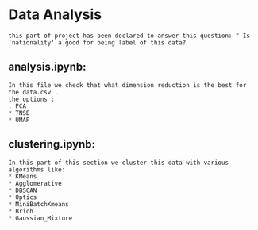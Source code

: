 # Data Analysis 
    this part of project has been declared to answer this question: " Is 'nationality' a good for being label of this data?

## analysis.ipynb:
    In this file we check that what dimension reduction is the best for the data.csv . 
    the options :
    . PCA
    * TNSE
    * UMAP
## clustering.ipynb:
    In this part of this section we cluster this data with various algorithms like:
    * KMeans
    * Agglomerative
    * DBSCAN
    * Optics
    * MiniBatchKmeans
    * Brich
    * Gaussian_Mixture
